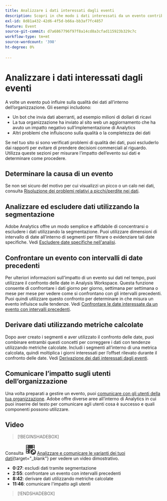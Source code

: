 ```yaml
---
title: Analizzare i dati interessati dagli eventi
description: Scopri in che modo i dati interessati da un evento contribuiscono alla qualità complessiva dei dati.
exl-id: 8d81a432-42d6-4f5d-b66a-bb3af7fc4857
feature: Event
source-git-commit: d7a6867796f97f8a14cd8a3cfad115923b329c7c
workflow-type: tm+mt
source-wordcount: '398'
ht-degree: 0%

---
```


# Analizzare i dati interessati dagli eventi

A volte un evento può influire sulla qualità dei dati all’interno dell’organizzazione. Gli esempi includono:

* Un bot che invia dati aberranti, ad esempio milioni di dollari di ricavi
* La tua organizzazione ha inviato al sito web un aggiornamento che ha avuto un impatto negativo sull’implementazione di Analytics
* Altri problemi che influiscono sulla qualità o la completezza dei dati

Se nel tuo sito si sono verificati problemi di qualità dei dati, puoi escluderlo dai rapporti per evitare di prendere decisioni commerciali al riguardo. Utilizza queste sezioni per misurare l’impatto dell’evento sui dati e determinare come procedere.

## Determinare la causa di un evento

Se non sei sicuro del motivo per cui visualizzi un picco o un calo nei dati, consulta [Risoluzione dei problemi relativi a picchi/perdite nei dati](spikes-drops.md).

## Analizzare ed escludere dati utilizzando la segmentazione

Adobe Analytics offre un modo semplice e affidabile di concentrarsi o escludere i dati utilizzando la segmentazione. Puoi utilizzare dimensioni di intervallo di date all’interno di segmenti per filtrare o evidenziare tali date specifiche. Vedi [Escludere date specifiche nell&#39;analisi](segments.md).

## Confrontare un evento con intervalli di date precedenti

Per ulteriori informazioni sull’impatto di un evento sui dati nel tempo, puoi utilizzare il confronto delle date in Analysis Workspace. Questa funzione consente di confrontare i dati giorno per giorno, settimana per settimana o mese per mese per vedere come si confrontano con gli intervalli precedenti. Puoi quindi utilizzare questo confronto per determinare in che misura un evento influisce sulle tendenze. Vedi [Confrontare le date interessate da un evento con intervalli precedenti](compare-dates.md).

## Derivare dati utilizzando metriche calcolate

Dopo aver creato i segmenti e aver utilizzato il confronto delle date, puoi combinare entrambi questi concetti per correggere i dati con tendenze utilizzando metriche calcolate. Includi i segmenti all’interno di una metrica calcolata, quindi moltiplica i giorni interessati per l’offset rilevato durante il confronto delle date. Vedi [Derivazione dei dati interessati dagli eventi](calcmetrics.md).

## Comunicare l’impatto sugli utenti dell’organizzazione

Una volta preparati a gestire un evento, puoi [comunicare con gli utenti della tua organizzazione](communicate.md). Adobe offre diverse aree all’interno di Analytics in cui puoi inserire del testo per comunicare agli utenti cosa è successo e quali componenti possono utilizzare.

## Video

>[!BEGINSHADEBOX]

Consulta ![VideoCheckedOut](/help/assets/icons/VideoCheckedOut.svg) [Analizzare e comunicare le varianti dei tuoi dati](https://video.tv.adobe.com/v/33316?quality=12&learn=on){target="_blank"} per vedere un video dimostrativo.

* **0:27**: escludi dati tramite segmentazione
* **2:55**: confrontare un evento con intervalli precedenti
* **8:42**: derivare dati utilizzando metriche calcolate
* **11:46**: comunicare l&#39;impatto agli utenti

>[!ENDSHADEBOX]


